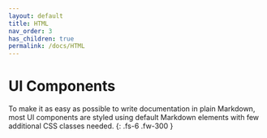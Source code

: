 ```yaml
---
layout: default
title: HTML
nav_order: 3
has_children: true
permalink: /docs/HTML
---
```


# UI Components

To make it as easy as possible to write documentation in plain Markdown, most UI components are styled using default Markdown elements with few additional CSS classes needed.
{: .fs-6 .fw-300 }
